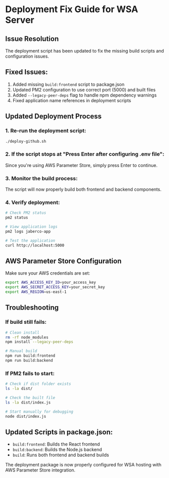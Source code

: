 # Deployment Fix Guide for WSA Server

## Issue Resolution
The deployment script has been updated to fix the missing build scripts and configuration issues.

## Fixed Issues:
1. Added missing `build:frontend` script to package.json
2. Updated PM2 configuration to use correct port (5000) and built files
3. Added `--legacy-peer-deps` flag to handle npm dependency warnings
4. Fixed application name references in deployment scripts

## Updated Deployment Process

### 1. Re-run the deployment script:
```bash
./deploy-github.sh
```

### 2. If the script stops at "Press Enter after configuring .env file":
Since you're using AWS Parameter Store, simply press Enter to continue.

### 3. Monitor the build process:
The script will now properly build both frontend and backend components.

### 4. Verify deployment:
```bash
# Check PM2 status
pm2 status

# View application logs
pm2 logs jaberco-app

# Test the application
curl http://localhost:5000
```

## AWS Parameter Store Configuration
Make sure your AWS credentials are set:
```bash
export AWS_ACCESS_KEY_ID=your_access_key
export AWS_SECRET_ACCESS_KEY=your_secret_key
export AWS_REGION=us-east-1
```

## Troubleshooting

### If build still fails:
```bash
# Clean install
rm -rf node_modules
npm install --legacy-peer-deps

# Manual build
npm run build:frontend
npm run build:backend
```

### If PM2 fails to start:
```bash
# Check if dist folder exists
ls -la dist/

# Check the built file
ls -la dist/index.js

# Start manually for debugging
node dist/index.js
```

## Updated Scripts in package.json:
- `build:frontend`: Builds the React frontend
- `build:backend`: Builds the Node.js backend
- `build`: Runs both frontend and backend builds

The deployment package is now properly configured for WSA hosting with AWS Parameter Store integration.